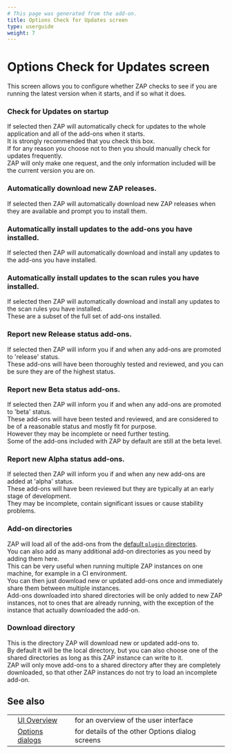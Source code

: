 ```yaml
---
# This page was generated from the add-on.
title: Options Check for Updates screen
type: userguide
weight: 7
---
```


# Options Check for Updates screen

This screen allows you to configure whether ZAP checks to see if you are running
the latest version when it starts, and if so what it does.

### Check for Updates on startup

If selected then ZAP will automatically check for updates to the whole application and all of the add-ons when it starts.  
It is strongly recommended that you check this box.  
If for any reason you choose not to then you should manually check for updates frequently.  
ZAP will only make one request, and the only information included will be the current version you are on.

### Automatically download new ZAP releases.

If selected then ZAP will automatically download new ZAP releases when they are available and prompt you to install them.

### Automatically install updates to the add-ons you have installed.

If selected then ZAP will automatically download and install any updates to the add-ons you have installed.

### Automatically install updates to the scan rules you have installed.

If selected then ZAP will automatically download and install any updates to the scan rules you have installed.  
These are a subset of the full set of add-ons installed.

### Report new Release status add-ons.

If selected then ZAP will inform you if and when any add-ons are promoted to 'release' status.  
These add-ons will have been thoroughly tested and reviewed, and you can be sure they are of the highest status.

### Report new Beta status add-ons.

If selected then ZAP will inform you if and when any add-ons are promoted to 'beta' status.  
These add-ons will have been tested and reviewed, and are considered to be of a reasonable status and mostly fit for purpose.  
However they may be incomplete or need further testing.  
Some of the add-ons included with ZAP by default are still at the beta level.

### Report new Alpha status add-ons.

If selected then ZAP will inform you if and when any new add-ons are added at 'alpha' status.  
These add-ons will have been reviewed but they are typically at an early stage of development.  
They may be incomplete, contain significant issues or cause stability problems.

### Add-on directories

ZAP will load all of the add-ons from the [default `plugin`
directories](/docs/desktop/start/features/addons/).  
You can also add as many additional add-on directories as you need by adding them here.  
This can be very useful when running multiple ZAP instances on one machine, for example in a CI environment.  
You can then just download new or updated add-ons once and immediately share them between multiple instances.  
Add-ons downloaded into shared directories will be only added to new ZAP instances, not to ones that are already running, with the exception of the instance that actually downloaded the add-on.

### Download directory

This is the directory ZAP will download new or updated add-ons to.  
By default it will be the local directory, but you can also choose one of the shared directories as long as this ZAP instance can write to it.  
ZAP will only move add-ons to a shared directory after they are completely downloaded, so that other ZAP instances do not try to load an incomplete add-on.

## See also

|   |                                                      |                                                 |
|---|------------------------------------------------------|-------------------------------------------------|
|   | [UI Overview](/docs/desktop/ui/)                     | for an overview of the user interface           |
|   | [Options dialogs](/docs/desktop/ui/dialogs/options/) | for details of the other Options dialog screens |
